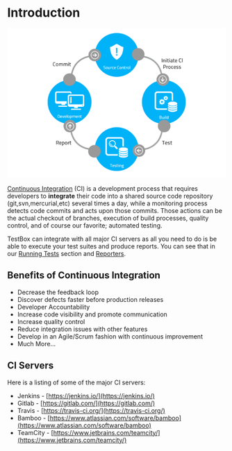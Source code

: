 # Introduction

![](../.gitbook/assets/the-existing-challenges-of-continuous-integration-ci.png)

[Continuous Integration](https://en.wikipedia.org/wiki/Continuous_integration) \(CI\) is a development process that requires developers to **integrate** their code into a shared source code repository \(git,svn,mercurial,etc\) several times a day, while a monitoring process detects code commits and acts upon those commits. Those actions can be the actual checkout of branches, execution of build processes, quality control, and of course our favorite; automated testing.

TestBox can integrate with all major CI servers as all you need to do is be able to execute your test suites and produce reports. You can see that in our [Running Tests](../in-depth/running-tests/) section and [Reporters](../in-depth/reporters/).

## Benefits of Continuous Integration

* Decrease the feedback loop
* Discover defects faster before production releases
* Developer Accountability
* Increase code visibility and promote communication
* Increase quality control
* Reduce integration issues with other features
* Develop in an Agile/Scrum fashion with continuous improvement
* Much More...

## CI Servers

Here is a listing of some of the major CI servers:

* Jenkins - [https://jenkins.io/](https://jenkins.io/)
* Gitlab - [https://gitlab.com/](https://gitlab.com/)
* Travis - [https://travis-ci.org/](https://travis-ci.org/)
* Bamboo - [https://www.atlassian.com/software/bamboo](https://www.atlassian.com/software/bamboo)
* TeamCity - [https://www.jetbrains.com/teamcity/](https://www.jetbrains.com/teamcity/)

